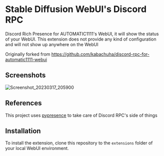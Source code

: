 # Stable Diffusion WebUI's Discord RPC

Discord Rich Presence for AUTOMATIC1111's WebUI, it will show the status of your WebUI. 
This extension does not provide any kind of configuration and will not show up anywhere on the WebUI

Originally forked from https://github.com/kabachuha/discord-rpc-for-automatic1111-webui


## Screenshots

![Screenshot_20230317_205900](https://user-images.githubusercontent.com/14798312/225926095-2651f98a-c378-4da2-83f7-590dee39feca.png)


## References

This project uses [pypresence](https://github.com/qwertyquerty/pypresence) to take care of Discord RPC's side of things

## Installation

To install the extension, clone this repository to the `extensions` folder of your local WebUI environment.
